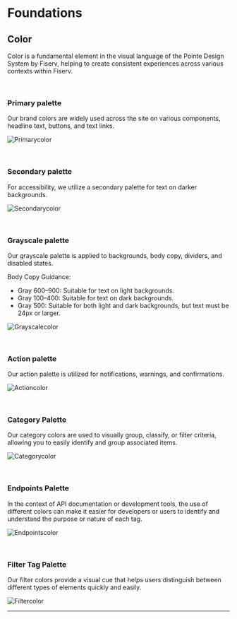 # Foundations

## Color

Color is a fundamental element in the visual language of the Pointe Design System by Fiserv, helping to create consistent experiences across various contexts within Fiserv.

</br>

### Primary palette

Our brand colors are widely used across the site on various components, headline text, buttons, and text links.

![Primarycolor](../assets/images/foundations/color-primary.jpg)

</br>

### Secondary palette

For accessibility, we utilize a secondary palette for text on darker backgrounds.

![Secondarycolor](../assets/images/foundations/color-secondary.jpg)

</br>

### Grayscale palette

Our grayscale palette is applied to backgrounds, body copy, dividers, and disabled states.

Body Copy Guidance:
- Gray 600–900: Suitable for text on light backgrounds.
- Gray 100–400: Suitable for text on dark backgrounds.
- Gray 500: Suitable for both light and dark backgrounds, but text must be 24px or larger.

![Grayscalecolor](../assets/images/foundations/color-grayscale.jpg)

</br>

### Action palette

Our action palette is utilized for notifications, warnings, and confirmations.

![Actioncolor](../assets/images/foundations/color-action.jpg)

</br>

### Category Palette

Our category colors are used to visually group, classify, or filter criteria, allowing you to easily identify and group associated items.

![Categorycolor](../assets/images/foundations/color-category.jpg)

</br>

### Endpoints Palette

In the context of API documentation or development tools, the use of different colors can make it easier for developers or users to identify and understand the purpose or nature of each tag.

![Endpointscolor](../assets/images/foundations/color-endpoints.jpg)

</br>

### Filter Tag Palette

Our filter colors provide a visual cue that helps users distinguish between different types of elements quickly and easily.

![Filtercolor](../assets/images/foundations/color-filter.jpg)

___
